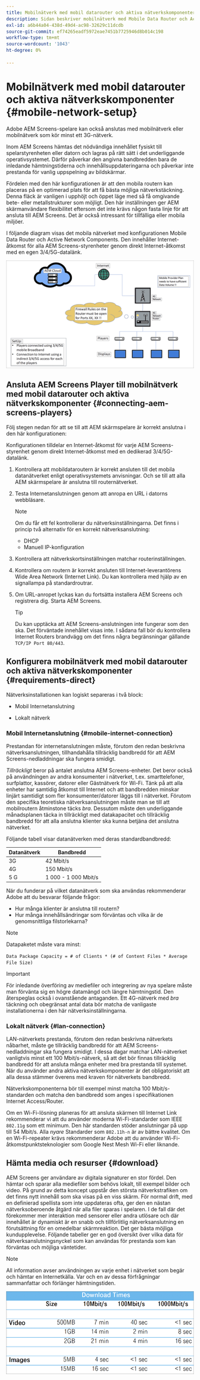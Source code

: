 ```yaml
---
title: Mobilnätverk med mobil datarouter och aktiva nätverkskomponenter
description: Sidan beskriver mobilnätverk med Mobile Data Router och Active Network Components
exl-id: a6b44a04-438d-49d4-ac98-32629c11dcdb
source-git-commit: ef74265eadf5972eae7451b7725946d8b014c198
workflow-type: tm+mt
source-wordcount: '1043'
ht-degree: 0%

---
```


# Mobilnätverk med mobil datarouter och aktiva nätverkskomponenter {#mobile-network-setup}

Adobe AEM Screens-spelare kan också anslutas med mobilnätverk eller mobilnätverk som kör minst ett 3G-nätverk.

Inom AEM Screens hämtas det nödvändiga innehållet fysiskt till spelarstyrenheten eller datorn och lagras på rätt sätt i det underliggande operativsystemet. Därför påverkar den angivna bandbredden bara de inledande hämtningstiderna och innehållsuppdateringarna och påverkar inte prestanda för vanlig uppspelning av bildskärmar.

Fördelen med den här konfigurationen är att den mobila routern kan placeras på en optimerad plats för att få bästa möjliga nätverkstäckning. Denna fläck är vanligen i upphöjt och öppet läge med så få omgivande bete- eller metallstrukturer som möjligt.
Den här inställningen ger AEM skärmanvändare flexibilitet eftersom det inte krävs någon fasta linje för att ansluta till AEM Screens. Det är också intressant för tillfälliga eller mobila miljöer.

I följande diagram visas det mobila nätverket med konfigurationen Mobile Data Router och Active Network Components. Den innehåller Internet-åtkomst för alla AEM Screens-styrenheter genom direkt Internet-åtkomst med en egen 3/4/5G-datalänk.

![](/help/using/assets/mobile-network-1.png)

## Ansluta AEM Screens Player till mobilnätverk med mobil datarouter och aktiva nätverkskomponenter {#connecting-aem-screens-players}

Följ stegen nedan för att se till att AEM skärmspelare är korrekt anslutna i den här konfigurationen:

Konfigurationen tilldelar en Internet-åtkomst för varje AEM Screens-styrenhet genom direkt Internet-åtkomst med en dedikerad 3/4/5G-datalänk.

1. Kontrollera att mobildataroutern är korrekt ansluten till det mobila datanätverket enligt operativsystemets anvisningar. Och se till att alla AEM skärmspelare är anslutna till routernätverket.
1. Testa Internetanslutningen genom att anropa en URL i datorns webbläsare.

   >[!NOTE]
   >Om du får ett fel kontrollerar du nätverksinställningarna. Det finns i princip två alternativ för en korrekt nätverksanslutning:
   >* DHCP
   >* Manuell IP-konfiguration

1. Kontrollera att nätverkskortsinställningen matchar routerinställningen.

1. Kontrollera om routern är korrekt ansluten till Internet-leverantörens Wide Area Network (Internet Link). Du kan kontrollera med hjälp av en signallampa på standardroutrar.
1. Om URL-anropet lyckas kan du fortsätta installera AEM Screens och registrera dig. Starta AEM Screens.

   >[!TIP]
   >Du kan upptäcka att AEM Screens-anslutningen inte fungerar som den ska. Det förväntade innehållet visas inte. I sådana fall bör du kontrollera Internet Routers brandvägg om det finns några begränsningar gällande `TCP/IP Port 80/443`.


## Konfigurera mobilnätverk med mobil datarouter och aktiva nätverkskomponenter {#requirements-direct}

Nätverksinstallationen kan logiskt separeras i två block:

* Mobil Internetanslutning

* Lokalt nätverk

### Mobil Internetanslutning {#mobile-internet-connection}

Prestandan för internetanslutningen måste, förutom den redan beskrivna nätverksanslutningen, tillhandahålla tillräcklig bandbredd för att AEM Screens-nedladdningar ska fungera smidigt.

*Tillräckligt* beror på antalet anslutna AEM Screens-enheter. Det beror också på användningen av andra konsumenter i nätverket, t.ex. smarttelefoner, surfplattor, kassörer, datorer eller Gästnätverk för Wi-Fi.
Tänk på att alla enheter har samtidig åtkomst till Internet och att bandbredden minskar linjärt samtidigt som fler konsumenter/datorer läggs till i nätverket.
Förutom den specifika teoretiska nätverksanslutningen måste man se till att mobilroutern åtminstone täcks *bra*. Dessutom måste den underliggande månadsplanen täcka in tillräckligt med datakapacitet och tillräcklig bandbredd för att alla anslutna klienter ska kunna betjäna det anslutna nätverket.

Följande tabell visar datanätverken med deras standardbandbredd:

| Datanätverk | Bandbredd |
|--- |--- |
| 3G | 42 Mbit/s |
| 4G | 150 Mbit/s |
| 5 G | 1 000 - 1 000 Mbit/s |

När du funderar på vilket datanätverk som ska användas rekommenderar Adobe att du besvarar följande frågor:

* Hur många klienter är anslutna till routern?
* Hur många innehållsändringar som förväntas och vilka är de genomsnittliga filstorlekarna?

>[!NOTE]
>
>Datapaketet måste vara minst:
>
>`Data Package Capacity = # of Clients * (# of Content Files * Average File Size)`

>[!IMPORTANT]
>
>För inledande överföring av mediefiler och integrering av nya spelare måste man förvänta sig en högre datamängd och längre hämtningstid. Den återspeglas också i ovanstående antaganden. Ett 4G-nätverk med *bra* täckning och obegränsat antal data bör matcha de vanligaste installationerna i den här nätverksinställningarna.


### Lokalt nätverk {#lan-connection}

LAN-nätverkets prestanda, förutom den redan beskrivna nätverkets nåbarhet, måste ge tillräcklig bandbredd för att AEM Screens-nedladdningar ska fungera smidigt. I dessa dagar matchar LAN-nätverket vanligtvis minst ett 100 Mbit/s-nätverk, så att det bör finnas tillräcklig bandbredd för att ansluta många enheter med bra prestanda till systemet. När du använder andra aktiva nätverkskomponenter är det obligatoriskt att alla dessa stämmer överens med kraven för nätverkets bandbredd.

Nätverkskomponenterna bör till exempel minst matcha 100 Mbit/s-standarden och matcha den bandbredd som anges i specifikationen Internet Access/Router.

Om en Wi-Fi-lösning planeras för att ansluta skärmen till Internet Link rekommenderar vi att du använder moderna Wi-Fi-standarder som IEEE `802.11g` som ett minimum. Den här standarden stöder anslutningar på upp till 54 Mbit/s. Alla *nyare* Standarder som `802.11h-n` är av bättre kvalitet. Om en Wi-Fi-repeater krävs rekommenderar Adobe att du använder Wi-Fi-åtkomstpunktsteknologier som Google Nest Mesh Wi-Fi eller liknande.

## Hämta media och resurser {#download}

AEM Screens ger användare av digitala signaturer en stor fördel. Den hämtar och sparar alla mediefiler som behövs lokalt, till exempel bilder och video. På grund av detta koncept uppstår den största nätverkstrafiken om det finns nytt innehåll som ska visas på en viss skärm.
För normal drift, med en definierad spellista som inte uppdateras ofta, ger den en nästan nätverksoberoende åtgärd när alla filer sparas i spelaren.
I de fall där det förekommer mer interaktion med sensorer eller andra utlösare och där innehållet är dynamiskt är en snabb och tillförlitlig nätverksanslutning en förutsättning för en omedelbar skärmreaktion. Det ger bästa möjliga kundupplevelse.
Följande tabeller ger en god översikt över vilka data för nätverksanslutningsnyckel som kan användas för prestanda som kan förväntas och möjliga väntetider.

>[!NOTE]
>
>All information avser användningen av varje enhet i nätverket som begär och hämtar en Internetkälla. Var och en av dessa förfrågningar sammanfattar och förlänger hämtningstiden.

![](/help/using/assets/mobile-router-download.png)

